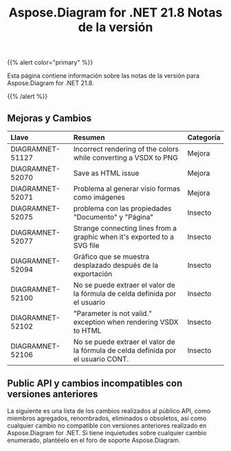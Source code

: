 ﻿---
title: Aspose.Diagram for .NET 21.8 Notas de la versión
type: docs
weight: 5
url: /es/net/aspose-diagram-for-net-21-8-release-notes/
---
{{% alert color="primary" %}} 

Esta página contiene información sobre las notas de la versión para Aspose.Diagram for .NET 21.8.

{{% /alert %}} 
## **Mejoras y Cambios**

|**Llave**|**Resumen**|**Categoría**|
|:- |:- |:- |
|DIAGRAMNET-51127|Incorrect rendering of the colors while converting a VSDX to PNG|Mejora|
|DIAGRAMNET-52070|Save as HTML issue|Mejora|
|DIAGRAMNET-52071|Problema al generar visio formas como imágenes|Mejora|
|DIAGRAMNET-52075|problema con las propiedades "Documento" y "Página"|Insecto|
|DIAGRAMNET-52077|Strange connecting lines from a graphic when it's exported to a SVG file|Insecto|
|DIAGRAMNET-52094|Gráfico que se muestra desplazado después de la exportación|Insecto|
|DIAGRAMNET-52100|No se puede extraer el valor de la fórmula de celda definida por el usuario|Insecto|
|DIAGRAMNET-52102|"Parameter is not valid." exception when rendering VSDX to HTML|Insecto|
|DIAGRAMNET-52106|No se puede extraer el valor de la fórmula de celda definida por el usuario CONT.|Insecto|

## **Public API y cambios incompatibles con versiones anteriores**
La siguiente es una lista de los cambios realizados al público API, como miembros agregados, renombrados, eliminados o obsoletos, así como cualquier cambio no compatible con versiones anteriores realizado en Aspose.Diagram for .NET. Si tiene inquietudes sobre cualquier cambio enumerado, plantéelo en el foro de soporte Aspose.Diagram.





